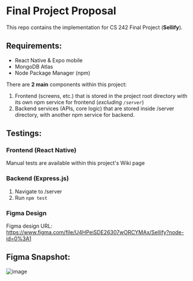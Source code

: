 # Final Project Proposal

This repo contains the implementation for CS 242 Final Project (**Sellify**).<br>

## Requirements:

- React Native & Expo mobile
- MongoDB Atlas
- Node Package Manager (npm)

There are **2 main** components within this project:

1. Frontend (screens, etc.) that is stored in the project root directory with its own npm service for frontend (_excluding `/server`_)
2. Backend services (APIs, core logic) that are stored inside /server directory, with another npm service for backend.

## Testings:

### Frontend (React Native)

Manual tests are available within this project's Wiki page

### Backend (Express.js)

1. Navigate to /server
2. Run `npm test`

### Figma Design

Figma design URL: https://www.figma.com/file/U4HPeiSDE26307wORCYMAx/Sellify?node-id=0%3A1 <br>

## Figma Snapshot: <br>

![image](/uploads/90960a7c235f7ff0ac1eb6f6247772d4/image.png)
